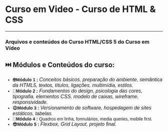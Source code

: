 # Curso em Video - Curso de HTML & CSS

<hr>

### Arquivos e conteúdos do Curso HTML/CSS 5 do Curso em Vídeo

## :next_track_button:  Módulos e Conteúdos do curso:

<div style= "font-family: 'Montserrat', sans-serif;">
   <ul>
    <li><b>🤓Módulo 1 : <span class ="textos" style="font-weight: 300; font-style: italic; font-size: 16px">Conceitos básicos, preparação do ambiente,
semântica da HTML5, textos, títulos, ligações,
multimídia, estilos.</span></b></li>
       <li><b>🧐Módulo 2 :</b><span style="font-weight: 300; font-style: italic; font-size: 16px"> Fundamentos do design, psicologia das cores, tipografia, elementos CSS, modelo de caixas, wireframe, responsividade.</span></li> 
       <li><b>😉Módulo 3 : </b> <span style ="font-weight: 300; font-style: italic; font-size: 16px"> Versionamento de software, hospedagem de sites
estáticos, tabelas.</span></li> 
       <li><b>🤩Módulo 4 : </b> <span style="font-weight: 300; font-style: italic; font-size: 16px"></span> Quadros em linha, formulários, media queries,
           mobile first.</span></li> 
<li><b>😎Módulo 5 : </b> <span style = "font-weight: 300; font-style: italic; font-size: 16px"> Flexbox, Grid Layout, projeto final.</span></li> 
</ul> 
</div>








